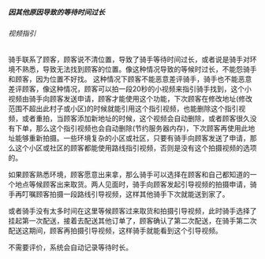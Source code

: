 ##### 因其他原因导致的等待时间过长

###### 视频指引

骑手联系了顾客，顾客说不清位置，导致了骑手等待时间过长，或者说是骑手对环境不熟悉，导致无法找到顾客的位置。像这种情况导致的等候时过长，不能怨骑手和顾客，因为位置不好找。 这种情况下顾客不能恶意差评骑手，骑手也不能恶意差评顾客，像这种情况，顾客可以拍一段20秒的小视频来指引骑手找到，这个小视频由骑手向顾客发送申请，顾客才能使用这个功能，下次顾客在修改地址(修改范围不超出此村子或小区)的时候就能引用这个指引视频，也能删除这个指引视频，或者重拍，当顾客添加新地址的时候，这个视频会自动删除，或者顾客很久没有下单，那么这个指引视频也会自动删除(节约服务器内存)，下次顾客再使用此地址能够重新拍摄。一些环境复杂的小区或社区，只要有骑手向顾客发送了申请，那么这个小区或社区的顾客都能使用路线指引视频，否则是没有这个拍摄视频的选项的。



如果顾客熟悉环境，顾客愿意出来拿，那么骑手可以选择在顾客和自己都知道的一个地点等候顾客出来取货。两人见面时，骑手向顾客发起引导视频的拍摄申请，骑手再叮嘱顾客拍摄一段路线引导视频，这样其他骑手下次就能送到家了。

或者骑手没有太多时间在这里等候顾客过来取货和拍摄引导视频，此时骑手选择了挂起第一次配送，接着去配送其他订单了，顾客确认了第二次配送，在骑手第二次配送这期间，顾客再拍摄引导视频，这样骑手就能看到这个引导视频。



不需要评价，系统会自动记录等待时长。